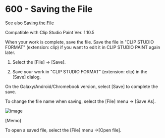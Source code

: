 # 600 - Saving the File

See also [Saving the File](https://tips.clip-studio.com/en-us/articles/530)

Compatible with Clip Studio Paint Ver. 1.10.5

When your work is complete, save the file. Save the file in "CLIP STUDIO FORMAT" (extension: clip) if you want to edit it in CLIP STUDIO PAINT again later.

1. Select the [File] → [Save].

2. Save your work in "CLIP STUDIO FORMAT" (extension: clip) in the [Save] dialog.

On the Galaxy/Android/Chromebook version, select [Save] to complete the save.

To change the file name when saving, select the [File] menu → [Save As].

![image](https://github.com/vanHeemstraSystems/clip-studio-paint/assets/1499433/97c62bc3-2b96-4917-904e-6ecd05708bed)

[Memo]

To open a saved file, select the [File] menu →[Open file].
